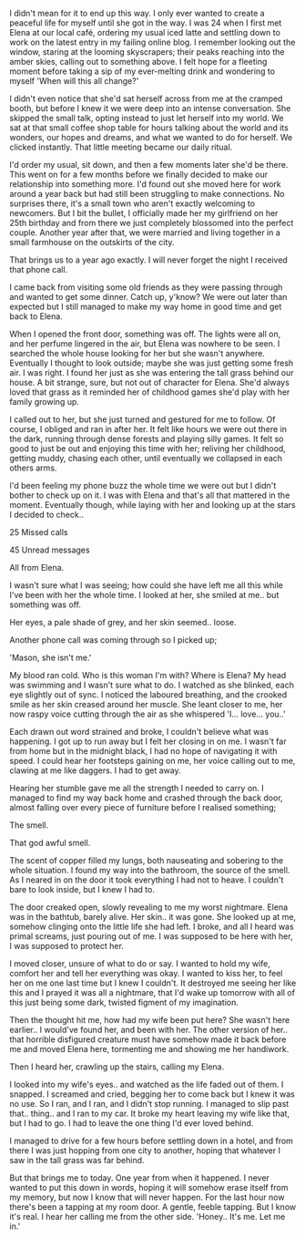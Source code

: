 I didn't mean for it to end up this way. I only ever wanted to create a peaceful life for myself until she got in the way. I was 24 when I first met Elena at our local café, ordering my usual iced latte and settling down to work on the latest entry in my failing online blog. I remember looking out the window, staring at the looming skyscrapers; their peaks reaching into the amber skies, calling out to something above. I felt hope for a fleeting moment before taking a sip of my ever-melting drink and wondering to myself 'When will this all change?'



I didn't even notice that she'd sat herself across from me at the cramped booth, but before I knew it we were deep into an intense conversation. She skipped the small talk, opting instead to just let herself into my world. We sat at that small coffee shop table for hours talking about the world and its wonders, our hopes and dreams, and what we wanted to do for herself. We clicked instantly. That little meeting became our daily ritual.



I'd order my usual, sit down, and then a few moments later she'd be there. This went on for a few months before we finally decided to make our relationship into something more. I'd found out she moved here for work around a year back but had still been struggling to make connections. No surprises there, it's a small town who aren't exactly welcoming to newcomers. But I bit the bullet, I officially made her my girlfriend on her 25th birthday and from there we just completely blossomed into the perfect couple. Another year after that, we were married and living together in a small farmhouse on the outskirts of the city. 



That brings us to a year ago exactly. I will never forget the night I received that phone call.



I came back from visiting some old friends as they were passing through and wanted to get some dinner. Catch up, y'know? We were out later than expected but I still managed to make my way home in good time and get back to Elena.



When I opened the front door, something was off. The lights were all on, and her perfume lingered in the air, but Elena was nowhere to be seen. I searched the whole house looking for her but she wasn't anywhere. Eventually I thought to look outside; maybe she was just getting some fresh air. I was right. I found her just as she was entering the tall grass behind our house. A bit strange, sure, but not out of character for Elena. She'd always loved that grass as it reminded her of childhood games she'd play with her family growing up. 



I called out to her, but she just turned and gestured for me to follow. Of course, I obliged and ran in after her. It felt like hours we were out there in the dark, running through dense forests and playing silly games. It felt so good to just be out and enjoying this time with her; reliving her childhood, getting muddy, chasing each other, until eventually we collapsed in each others arms. 



I'd been feeling my phone buzz the whole time we were out but I didn't bother to check up on it. I was with Elena and that's all that mattered in the moment. Eventually though, while laying with her and looking up at the stars I decided to check..



25 Missed calls

45 Unread messages



All from Elena.



I wasn't sure what I was seeing; how could she have left me all this while I've been with her the whole time. I looked at her, she smiled at me.. but something was off.



Her eyes, a pale shade of grey, and her skin seemed.. loose. 



Another phone call was coming through so I picked up;



'Mason, she isn't me.'



My blood ran cold. Who is this woman I'm with? Where is Elena? My head was swimming and I wasn't sure what to do. I watched as she blinked, each eye slightly out of sync. I noticed the laboured breathing, and the crooked smile as her skin creased around her muscle. She leant closer to me, her now raspy voice cutting through the air as she whispered 'I... love... you..'



Each drawn out word strained and broke, I couldn't believe what was happening. I got up to run away but I felt her closing in on me. I wasn't far from home but in the midnight black, I had no hope of navigating it with speed. I could hear her footsteps gaining on me, her voice calling out to me, clawing at me like daggers. I had to get away.



Hearing her stumble gave me all the strength I needed to carry on. I managed to find my way back home and crashed through the back door, almost falling over every piece of furniture before I realised something;

The smell.



That god awful smell.



The scent of copper filled my lungs, both nauseating and sobering to the whole situation. I found my way into the bathroom, the source of the smell. As I neared in on the door it took everything I had not to heave. I couldn't bare to look inside, but I knew I had to.



The door creaked open, slowly revealing to me my worst nightmare. Elena was in the bathtub, barely alive. Her skin.. it was gone. She looked up at me, somehow clinging onto the little life she had left. I broke, and all I heard was primal screams, just pouring out of me. I was supposed to be here with her, I was supposed to protect her.



I moved closer, unsure of what to do or say. I wanted to hold my wife, comfort her and tell her everything was okay. I wanted to kiss her, to feel her on me one last time but I knew I couldn't. It destroyed me seeing her like this and I prayed it was all a nightmare, that I'd wake up tomorrow with all of this just being some dark, twisted figment of my imagination.



Then the thought hit me, how had my wife been put here? She wasn't here earlier.. I would've found her, and been with her. The other version of her.. that horrible disfigured creature must have somehow made it back before me and moved Elena here, tormenting me and showing me her handiwork.



Then I heard her, crawling up the stairs, calling my Elena.



I looked into my wife's eyes.. and watched as the life faded out of them. I snapped. I screamed and cried, begging her to come back but I knew it was no use. So I ran, and I ran, and I didn't stop running. I managed to slip past that.. thing.. and I ran to my car. It broke my heart leaving my wife like that, but I had to go. I had to leave the one thing I'd ever loved behind.



I managed to drive for a few hours before settling down in a hotel, and from there I was just hopping from one city to another, hoping that whatever I saw in the tall grass was far behind.



But that brings me to today. One year from when it happened. I never wanted to put this down in words, hoping it will somehow erase itself from my memory, but now I know that will never happen. For the last hour now there's been a tapping at my room door. A gentle, feeble tapping. But I know it's real. I hear her calling me from the other side. 'Honey.. It's me. Let me in.'

